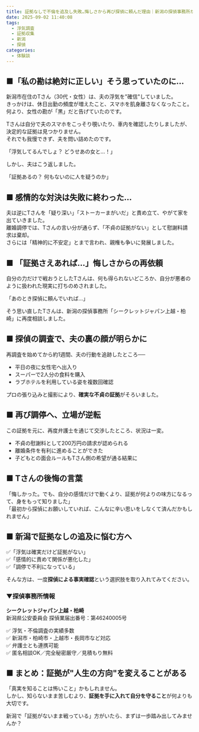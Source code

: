 ```yaml
---
title: 証拠なしで不倫を追及し失敗…悔しさから再び探偵に頼んだ理由｜新潟の探偵事務所が見た真実
date: 2025-09-02 11:40:08
tags:
  - 浮気調査
  - 証拠収集
  - 新潟
  - 探偵
categories:
  - 体験談
---
```


## **■「私の勘は絶対に正しい」そう思っていたのに…**

新潟市在住のTさん（30代・女性）は、夫の浮気を"確信"していました。  
きっかけは、休日出勤の頻度が増えたこと、スマホを肌身離さなくなったこと。  
何より、女性の勘が「黒」だと告げていたのです。

Tさんは自分で夫のスマホをこっそり覗いたり、車内を確認したりしましたが、決定的な証拠は見つかりません。  
それでも我慢できず、夫を問い詰めたのです。

「浮気してるんでしょ？ どうせあの女と…！」

しかし、夫はこう返しました。

「証拠あるの？ 何もないのに人を疑うのか」

<!-- more -->

## **■ 感情的な対決は失敗に終わった…**

夫は逆にTさんを「疑り深い」「ストーカーまがいだ」と責め立て、やがて家を出ていきました。  
離婚調停では、Tさんの言い分が通らず、「不貞の証拠がない」として慰謝料請求は棄却。  
さらには「精神的に不安定」とまで言われ、親権も争いに発展しました。

## **■ 「証拠さえあれば…」悔しさからの再依頼**

自分の力だけで戦おうとしたTさんは、何も得られないどころか、自分が悪者のように扱われた現実に打ちのめされました。

「あのとき探偵に頼んでいれば…」

そう思い直したTさんは、新潟の探偵事務所「シークレットジャパン上越・柏崎」に再度相談しました。

## **■ 探偵の調査で、夫の裏の顔が明らかに**

再調査を始めてから約1週間、夫の行動を追跡したところ──

* 平日の夜に女性宅へ出入り
* スーパーで2人分の食料を購入
* ラブホテルを利用している姿を複数回確認

プロの張り込みと撮影により、**確実な不貞の証拠**がそろいました。

## **■ 再び調停へ、立場が逆転**

この証拠を元に、再度弁護士を通じて交渉したところ、状況は一変。

* 不貞の慰謝料として200万円の請求が認められる
* 離婚条件を有利に進めることができた
* 子どもとの面会ルールもTさん側の希望が通る結果に

## **■ Tさんの後悔の言葉**

「悔しかった。でも、自分の感情だけで動くより、証拠が何よりの味方になるって、身をもって知りました」  
「最初から探偵にお願いしていれば、こんなに辛い思いをしなくて済んだかもしれません」

## **■ 新潟で証拠なしの追及に悩む方へ**

✅「浮気は確実だけど証拠がない」  
✅「感情的に責めて関係が悪化した」  
✅「調停で不利になっている」

そんな方は、一度**探偵による事実確認**という選択肢を取り入れてみてください。

### **▼探偵事務所情報**

**シークレットジャパン上越・柏崎**  
新潟県公安委員会 探偵業届出番号：第46240005号

✅ 浮気・不倫調査の実績多数  
✅ 新潟市・柏崎市・上越市・長岡市など対応  
✅ 弁護士とも連携可能  
✅ 匿名相談OK／完全秘密厳守／見積もり無料

## **■ まとめ：証拠が"人生の方向"を変えることがある**

「真実を知ることは怖いこと」かもしれません。  
しかし、知らないまま苦しむより、**証拠を手に入れて自分を守ること**が何よりも大切です。

新潟で「証拠がないまま戦っている」方がいたら、まずは一歩踏み出してみませんか？